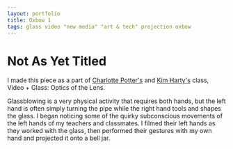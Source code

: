```yaml
---
layout: portfolio
title: Oxbow 1
tags: glass video "new media" "art & tech" projection oxbow
---
```


<h1>Not As Yet Titled</h1>

I made this piece as a part of [Charlotte Potter's](http://charlottepotter.com) and [Kim Harty's](http://kimharty.com) class, Video + Glass: Optics of the Lens.

Glassblowing is a very physical activity that requires both hands, but the left hand is often simply turning the pipe while the right hand tools and shapes the glass. I began noticing some of the quirky subconscious movements of the left hands of my teachers and classmates. I filmed their left hands as they worked with the glass, then performed their gestures with my own hand and projected it onto a bell jar. 